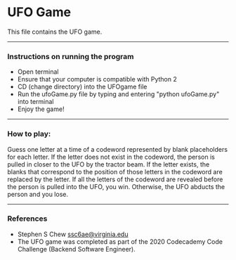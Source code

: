 # UFO Game

This file contains the UFO game. 

---

### Instructions on running the program
- Open terminal
- Ensure that your computer is compatible with Python 2
- CD (change directory) into the UFOgame file
- Run the ufoGame.py file by typing and entering "python ufoGame.py" into terminal 
- Enjoy the game!

---

### How to play:
Guess one letter at a time of a codeword represented by blank placeholders for each letter. If the letter does not exist in the codeword, the person is pulled in closer to the UFO by the tractor beam. If the letter exists, the blanks that correspond to the position of those letters in the codeword are replaced by the letter. If all the letters of the codeword are revealed before the person is pulled into the UFO, you win. Otherwise, the UFO abducts the person and you lose.

---

### References

- Stephen S Chew <ssc6ae@virginia.edu>
- The UFO game was completed as part of the 2020 Codecademy Code Challenge (Backend Software Engineer).